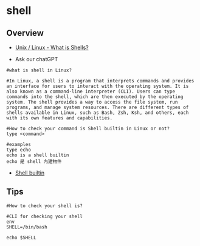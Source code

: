 # shell

## Overview

* [Unix / Linux - What is Shells?](https://www.tutorialspoint.com/unix/unix-what-is-shell.htm)

* Ask our chatGPT

```shell
#what is shell in Linux?

#In Linux, a shell is a program that interprets commands and provides an interface for users to interact with the operating system. It is also known as a command-line interpreter (CLI). Users can type commands into the shell, which are then executed by the operating system. The shell provides a way to access the file system, run programs, and manage system resources. There are different types of shells available in Linux, such as Bash, Zsh, Ksh, and others, each with its own features and capabilities.

#How to check your command is Shell builtin in Linux or not?
type <command>

#examples
type echo
echo is a shell builtin
echo 是 shell 內建物件
```

* [Shell builtin](https://zh.wikipedia.org/zh-tw/%E6%AE%BC%E5%B1%A4%E5%85%A7%E5%BB%BA%E6%8C%87%E4%BB%A4)

## Tips

```shell
#How to check your shell is?

#CLI for checking your shell 
env
SHELL=/bin/bash

echo $SHELL
```